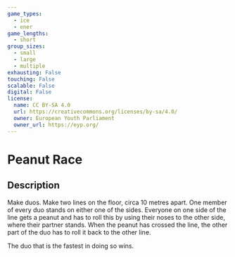 ```yaml
---
game_types:
  - ice
  - ener
game_lengths:
  - short
group_sizes:
  - small
  - large
  - multiple
exhausting: False
touching: False
scalable: False
digital: False
license:
  name: CC BY-SA 4.0
  url: https://creativecommons.org/licenses/by-sa/4.0/
  owner: European Youth Parliament
  owner_url: https://eyp.org/
---
```

# Peanut Race

## Description
Make duos. Make two lines on the floor, circa 10 metres apart. One member of every duo stands on either one of the sides.
Everyone on one side of the line gets a peanut and has to roll this by using their noses to the other side, where their partner stands. When the peanut has crossed the line, the other part of the duo has to roll it back to the other line. 

The duo that is the fastest in doing so wins.
